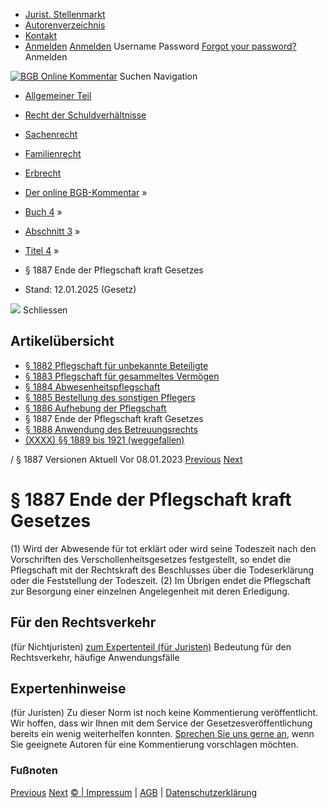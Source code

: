   * [Jurist. Stellenmarkt](https://bgb.kommentar.de/Buch-4/Abschnitt-3/Titel-4/</job-board> "Jurist. Stellenmarkt")
  * [Autorenverzeichnis](https://bgb.kommentar.de/Buch-4/Abschnitt-3/Titel-4/</Autorenverzeichnis> "Autorenverzeichnis")
  * [Kontakt](https://bgb.kommentar.de/Buch-4/Abschnitt-3/Titel-4/</Kontakt>)
  * [Anmelden](https://bgb.kommentar.de/Buch-4/Abschnitt-3/Titel-4/<#login> "show login form") [Anmelden](https://bgb.kommentar.de/Buch-4/Abschnitt-3/Titel-4/<#> "hide login form") Username Password
[Forgot your password?](https://bgb.kommentar.de/Buch-4/Abschnitt-3/Titel-4/</user/forgotpassword>) Anmelden 


[![BGB Online Kommentar](https://bgb.kommentar.de/extension/bgb/design/bgb/images/logo.png)](https://bgb.kommentar.de/Buch-4/Abschnitt-3/Titel-4/</> "BGB Online Kommentar")
Suchen
Navigation
  * [Allgemeiner Teil](https://bgb.kommentar.de/Buch-4/Abschnitt-3/Titel-4/</Buch-1>)
  * [Recht der Schuldverhältnisse](https://bgb.kommentar.de/Buch-4/Abschnitt-3/Titel-4/</Buch-2>)
  * [Sachenrecht](https://bgb.kommentar.de/Buch-4/Abschnitt-3/Titel-4/</Buch-3>)
  * [Familienrecht](https://bgb.kommentar.de/Buch-4/Abschnitt-3/Titel-4/</Buch-4>)
  * [Erbrecht](https://bgb.kommentar.de/Buch-4/Abschnitt-3/Titel-4/</Buch-5>)


  * [Der online BGB-Kommentar](https://bgb.kommentar.de/Buch-4/Abschnitt-3/Titel-4/</>) »
  * [Buch 4](https://bgb.kommentar.de/Buch-4/Abschnitt-3/Titel-4/</Buch-4>) »
  * [Abschnitt 3](https://bgb.kommentar.de/Buch-4/Abschnitt-3/Titel-4/</Buch-4/Abschnitt-3>) »
  * [Titel 4](https://bgb.kommentar.de/Buch-4/Abschnitt-3/Titel-4/</Buch-4/Abschnitt-3/Titel-4>) »
  * § 1887 Ende der Pflegschaft kraft Gesetzes 
  * Stand: 12.01.2025 (Gesetz) 


![](https://vg01.met.vgwort.de/na/1c9909529ead4f509072c06d9081a7d5)
Schliessen 
## Artikelübersicht
  * [ § 1882 Pflegschaft für unbekannte Beteiligte ](https://bgb.kommentar.de/Buch-4/Abschnitt-3/Titel-4/</Buch-4/Abschnitt-3/Titel-4/Pflegschaft-fuer-unbekannte-Beteiligte>)
  * [ § 1883 Pflegschaft für gesammeltes Vermögen ](https://bgb.kommentar.de/Buch-4/Abschnitt-3/Titel-4/</Buch-4/Abschnitt-3/Titel-4/Pflegschaft-fuer-gesammeltes-Vermoegen>)
  * [ § 1884 Abwesenheitspflegschaft ](https://bgb.kommentar.de/Buch-4/Abschnitt-3/Titel-4/</Buch-4/Abschnitt-3/Titel-4/Abwesenheitspflegschaft>)
  * [ § 1885 Bestellung des sonstigen Pflegers ](https://bgb.kommentar.de/Buch-4/Abschnitt-3/Titel-4/</Buch-4/Abschnitt-3/Titel-4/Bestellung-des-sonstigen-Pflegers>)
  * [ § 1886 Aufhebung der Pflegschaft ](https://bgb.kommentar.de/Buch-4/Abschnitt-3/Titel-4/</Buch-4/Abschnitt-3/Titel-4/Aufhebung-der-Pflegschaft>)
  * § 1887 Ende der Pflegschaft kraft Gesetzes 
  * [ § 1888 Anwendung des Betreuungsrechts ](https://bgb.kommentar.de/Buch-4/Abschnitt-3/Titel-4/</Buch-4/Abschnitt-3/Titel-4/Anwendung-des-Betreuungsrechts>)
  * [ (XXXX) §§ 1889 bis 1921 (weggefallen) ](https://bgb.kommentar.de/Buch-4/Abschnitt-3/Titel-4/</Buch-4/Abschnitt-3/Titel-4/weggefallen>)


/ § 1887 
Versionen  Aktuell Vor 08.01.2023
[Previous](https://bgb.kommentar.de/Buch-4/Abschnitt-3/Titel-4/</Buch-4/Abschnitt-3/Titel-4/Aufhebung-der-Pflegschaft> "§ 1886 Aufhebung der Pflegschaft") [Next](https://bgb.kommentar.de/Buch-4/Abschnitt-3/Titel-4/</Buch-4/Abschnitt-3/Titel-4/Anwendung-des-Betreuungsrechts> "§ 1888 Anwendung des Betreuungsrechts")
# § 1887 Ende der Pflegschaft kraft Gesetzes
(1) Wird der Abwesende für tot erklärt oder wird seine Todeszeit nach den Vorschriften des Verschollenheitsgesetzes festgestellt, so endet die Pflegschaft mit der Rechtskraft des Beschlusses über die Todeserklärung oder die Feststellung der Todeszeit.
(2) Im Übrigen endet die Pflegschaft zur Besorgung einer einzelnen Angelegenheit mit deren Erledigung.
## Für den Rechtsverkehr 
(für Nichtjuristen)
[zum Expertenteil (für Juristen)](https://bgb.kommentar.de/Buch-4/Abschnitt-3/Titel-4/<#expertenhinweise>)
Bedeutung für den Rechtsverkehr, häufige Anwendungsfälle
## Expertenhinweise
(für Juristen)
Zu dieser Norm ist noch keine Kommentierung veröffentlicht. Wir hoffen, dass wir Ihnen mit dem Service der Gesetzesveröffentlichung bereits ein wenig weiterhelfen konnten. [Sprechen Sie uns gerne an](https://bgb.kommentar.de/Buch-4/Abschnitt-3/Titel-4/</Kontakt>), wenn Sie geeignete Autoren für eine Kommentierung vorschlagen möchten. 
### Fußnoten
[Previous](https://bgb.kommentar.de/Buch-4/Abschnitt-3/Titel-4/</Buch-4/Abschnitt-3/Titel-4/Aufhebung-der-Pflegschaft> "§ 1886 Aufhebung der Pflegschaft") [Next](https://bgb.kommentar.de/Buch-4/Abschnitt-3/Titel-4/</Buch-4/Abschnitt-3/Titel-4/Anwendung-des-Betreuungsrechts> "§ 1888 Anwendung des Betreuungsrechts")
[© | Impressum](https://bgb.kommentar.de/Buch-4/Abschnitt-3/Titel-4/</Kontakt>) | [AGB](https://bgb.kommentar.de/Buch-4/Abschnitt-3/Titel-4/</AGB>) | [Datenschutzerklärung](https://bgb.kommentar.de/Buch-4/Abschnitt-3/Titel-4/</Datenschutzerklaerung-fuer-Leser>)
